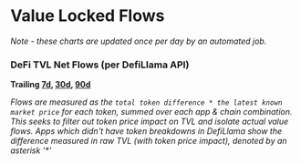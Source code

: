 # Value Locked Flows
*Note - these charts are updated once per day by an automated job.*
### DeFi TVL Net Flows (per DefiLlama API)
**Trailing [7d](https://static.optimism.io/op-analytics/value_locked_flows/img_outputs/html/net_app_flows_7d.html), [30d](https://static.optimism.io/op-analytics/value_locked_flows/img_outputs/html/net_app_flows_30d.html), [90d](https://static.optimism.io/op-analytics/value_locked_flows/img_outputs/html/net_app_flows_90d.html)**

_Flows are measured as the `total token difference * the latest known market price` for each token, summed over each app & chain combination. This seeks to filter out token price impact on TVL and isolate actual value flows. Apps which didn't have token breakdowns in DefiLlama show the difference measured in raw TVL (with token price impact), denoted by an asterisk '*'_
